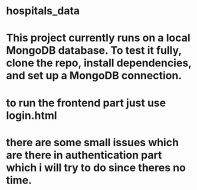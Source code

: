 # hospitals_data
# This project currently runs on a local MongoDB database. To test it fully, clone the repo, install dependencies, and set up a MongoDB connection.

# to run the frontend part just use login.html

# there are some small issues which are there in authentication part which i will try to do since theres no time.